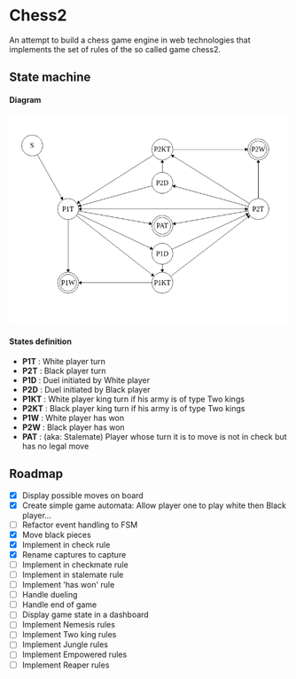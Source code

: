 # Chess2

An attempt to build a chess game engine in web technologies that implements the set of rules of the so called game chess2.

## State machine

#### Diagram

![Chess2 FSM](/modeling/fsm.png?raw=true)

#### States definition

<!-- - **S** 		: Start -->
- **P1T** 	: White player turn
- **P2T** 	: Black player turn
- **P1D** 	: Duel initiated by White player
- **P2D** 	: Duel initiated by Black player
- **P1KT** 	: White player king turn if his army is of type Two kings
- **P2KT** 	: Black player king turn if his army is of type Two kings
- **P1W** 	: White player has won
- **P2W** 	: Black player has won
- **PAT** 	: (aka: Stalemate) Player whose turn it is to move is not in check but has no legal move

## Roadmap

- [x] Display possible moves on board
- [X] Create simple game automata: Allow player one to play white then Black player...
- [ ] Refactor event handling to FSM
- [X] Move black pieces
- [X] Implement in check rule
- [X] Rename captures to capture
- [ ] Implement in checkmate rule
- [ ] Implement in stalemate rule
- [ ] Implement 'has won' rule
- [ ] Handle dueling
- [ ] Handle end of game
- [ ] Display game state in a dashboard
- [ ] Implement Nemesis rules
- [ ] Implement Two king rules
- [ ] Implement Jungle rules
- [ ] Implement Empowered rules
- [ ] Implement Reaper rules
